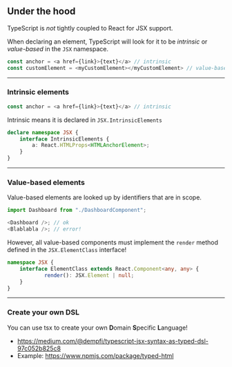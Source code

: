 ## Under the hood

TypeScript is *not* tightly coupled to React for JSX support.

When declaring an element, TypeScript will look for it to be *intrinsic* or *value-based* in the `JSX` namespace.

```js
const anchor = <a href={link}>{text}</a> // intrinsic
const customElement = <myCustomElement></myCustomElement> // value-based
```

---

### Intrinsic elements

```js
const anchor = <a href={link}>{text}</a> // intrinsic
```

Intrinsic means it is declared in `JSX.IntrinsicElements`

```typescript
declare namespace JSX {
    interface IntrinsicElements {
        a: React.HTMLProps<HTMLAnchorElement>;
    }
}
```

---

### Value-based elements

Value-based elements are looked up by identifiers that are in scope.

```typescript
import Dashboard from "./DashboardComponent";

<Dashboard />; // ok
<Blablabla />; // error!
```

However, all value-based components must implement the `render` method defined in the `JSX.ElementClass` interface!

<!-- .element class="fragment" data-fragment-index="0" -->

```typescript
namespace JSX {
    interface ElementClass extends React.Component<any, any> {
            render(): JSX.Element | null;
    }
}
```

<!-- .element class="fragment" data-fragment-index="0" -->

---

### Create your own DSL

You can use tsx to create your own **D**omain **S**pecific **L**anguage!

* https://medium.com/@dempfi/typescript-jsx-syntax-as-typed-dsl-97c052b825c8
* Example: https://www.npmjs.com/package/typed-html

